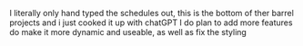 I literally only hand typed the schedules out, this is the bottom of ther barrel projects and i just cooked it up with chatGPT
I do plan to add more features do make it more dynamic and useable, as well as fix the styling
